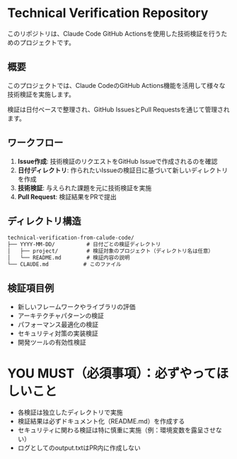 # Technical Verification Repository

このリポジトリは、Claude Code GitHub Actionsを使用した技術検証を行うためのプロジェクトです。

## 概要

このプロジェクトでは、Claude CodeのGitHub Actions機能を活用して様々な技術検証を実施します。

検証は日付ベースで整理され、GitHub IssuesとPull Requestsを通じて管理されます。

## ワークフロー

1. **Issue作成**: 技術検証のリクエストをGitHub Issueで作成されるのを確認
2. **日付ディレクトリ**: 作られたいIssueの検証日に基づいて新しいディレクトリを作成
3. **技術検証**: 与えられた課題を元に技術検証を実施
4. **Pull Request**: 検証結果をPRで提出

## ディレクトリ構造

```md
technical-verification-from-calude-code/
├── YYYY-MM-DD/          # 日付ごとの検証ディレクトリ
│   ├── project/         # 検証対象のプロジェクト（ディレクトリ名は任意）
│   └── README.md        # 検証内容の説明
└── CLAUDE.md           # このファイル
```

## 検証項目例

- 新しいフレームワークやライブラリの評価
- アーキテクチャパターンの検証
- パフォーマンス最適化の検証
- セキュリティ対策の実装検証
- 開発ツールの有効性検証

# YOU MUST（必須事項）：必ずやってほしいこと

- 各検証は独立したディレクトリで実施
- 検証結果は必ずドキュメント化（README.md）を作成する
- セキュリティに関わる検証は特に慎重に実施（例：環境変数を露呈させない）
- ログとしてのoutput.txtはPR内に作成しない
